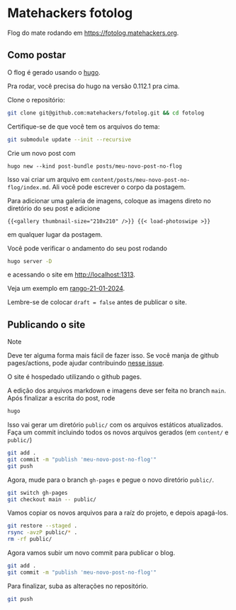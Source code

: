# Matehackers fotolog

Flog do mate rodando em <https://fotolog.matehackers.org>.

## Como postar

O flog é gerado usando o [hugo](https://gohugo.io/).

Pra rodar, você precisa do hugo na versão 0.112.1 pra cima.

Clone o repositório:

```bash
git clone git@github.com:matehackers/fotolog.git && cd fotolog
```

Certifique-se de que você tem os arquivos do tema:

```bash
git submodule update --init --recursive
```

Crie um novo post com

```
hugo new --kind post-bundle posts/meu-novo-post-no-flog
```

Isso vai criar um arquivo em `content/posts/meu-novo-post-no-flog/index.md`. Ali você pode escrever o corpo da postagem.

Para adicionar uma galeria de imagens, coloque as imagens direto no diretório do seu post e adicione

```
{{<gallery thumbnail-size="210x210" />}} {{< load-photoswipe >}}
```

em qualquer lugar da postagem.

Você pode verificar o andamento do seu post rodando

```bash
hugo server -D
```

e acessando o site em <http://localhost:1313>.

Veja um exemplo em [rango-21-01-2024](./content/posts/rango-21-01-2024/index.md).

Lembre-se de colocar `draft = false` antes de publicar o site.

## Publicando o site

> [!NOTE]
> Deve ter alguma forma mais fácil de fazer isso. Se você manja de github pages/actions, pode ajudar contribuindo [nesse issue](https://github.com/matehackers/fotolog/issues/1).

O site é hospedado utilizando o github pages.

A edição dos arquivos markdown e imagens deve ser feita no branch `main`. Após finalizar a escrita do post, rode

```bash
hugo
```

Isso vai gerar um diretório `public/` com os arquivos estáticos atualizados. Faça um commit incluindo todos os novos arquivos gerados (em `content/` e `public/`)

```bash
git add .
git commit -m "publish 'meu-novo-post-no-flog'"
git push
```

Agora, mude para o branch `gh-pages` e pegue o novo diretório `public/`.

```bash
git switch gh-pages
git checkout main -- public/
```

Vamos copiar os novos arquivos para a raíz do projeto, e depois apagá-los.

```bash
git restore --staged .
rsync -avzP public/* .
rm -rf public/
```

Agora vamos subir um novo commit para publicar o blog.

```bash
git add .
git commit -m "publish 'meu-novo-post-no-flog'"
```

Para finalizar, suba as alterações no repositório.

```bash
git push
```
